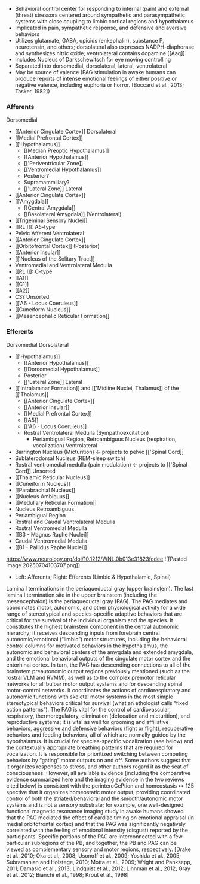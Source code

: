 - Behavioral control center for responding to internal (pain) and external (threat) stressors centered around sympathetic and parasympathetic systems with close coupling to limbic cortical regions and hypothalamus
- Implicated in pain, sympathetic response, and defensive and aversive behaviors
- Utilizes glutamate, GABA, opioids (enkephalin), substance P, neurotensin, and others; dorsolateral also expresses NADPH-diaphorase and synthesizes nitric oxide; ventrolateral contains dopamine [[Aaq]]
- Includes Nucleus of Darkschewitsch for eye moving controlling
- Separated into dorsomedial, dorsolateral, lateral, ventrolateral
- May be source of valence (PAG stimulation in awake humans can produce reports of intense emotional feelings of either positive or negative valence, including euphoria or horror. [Boccard et al., 2013; Tasker, 1982])
### Afferents
Dorsomedial
- [[Anterior Cingulate Cortex]]
Dorsolateral
- [[Medial Prefrontal Cortex]]
- [['Hypothalamus]]
	- [[Median Preoptic Hypothalamus]]
	- [[Anterior Hypothalamus]]
	- [['Periventricular Zone]]
	- [[Ventromedial Hypothalamus]]
	- Posterior?
	- Supramammillary?
	- [['Lateral Zone]]
Lateral
- [[Anterior Cingulate Cortex]]
- [['Amygdala]]
	- [[Central Amygdala]]
	- [[Basolateral Amygdala]] (Ventrolateral)
- [[Trigeminal Sensory Nuclei]]
- [[RL I]]: Aδ-type
- Pelvic Afferent
Ventrolateral
- [[Anterior Cingulate Cortex]]
- [[Orbitofrontal Cortex]] (Posterior)
- [[Anterior Insular]]
- [['Nucleus of the Solitary Tract]]
- Ventromedial and Ventrolateral Medulla
- [[RL I]]: C-type
- [[A1]]
- [[C1]]
- [[A2]]
- C3?
Unsorted
- [['A6 - Locus Coeruleus]]
- [[Cuneiform Nucleus]]
- [[Mesencephalic Reticular Formation]]
### Efferents
Dorsomedial
Dorsolateral
- [['Hypothalamus]]
	- [[Anterior Hypothalamus]]
	- [[Dorsomedial Hypothalamus]]
	- Posterior
	- [['Lateral Zone]]
Lateral
- [['Intralaminar Formation]] and [['Midline Nuclei, Thalamus]] of the [['Thalamus]]
	- [[Anterior Cingulate Cortex]]
	- [[Anterior Insular]]
	- [[Medial Prefrontal Cortex]]
	- [[A5]]
	- [['A6 - Locus Coeruleus]]
	- Rostral Ventrolateral Medulla (Sympathoexcitation)
		- Periambigual Region, Retroambiguus Nucleus (respiration, vocalization)
Ventrolateral
- Barrington Nucleus (Micturition) <- projects to pelvic [['Spinal Cord]]
- Sublaterodorsal Nucleus (REM-sleep switch)
- Rostral ventromedial medulla (pain modulation) <- projects to [['Spinal Cord]]
Unsorted
- [[Thalamic Reticular Nucleus]]
- [[Cuneiform Nucleus]]
- [[Parabrachial Nucleus]]
- [[Nucleus Ambiguus]]
- [[Medullary Reticular Formation]]
- Nucleus Retroambiguus
- Periambigual Region
- Rostral and Caudal Ventrolateral Medulla
- Rostral Ventromedial Medulla
- [[B3 - Magnus Raphe Nuclei]]
- Caudal Ventromedial Medulla
- [[B1 - Pallidus Raphe Nuclei]]

https://www.neurology.org/doi/10.1212/WNL.0b013e31823fcdee
![[Pasted image 20250704103707.png]]
- Left: Afferents; Right: Efferents (Limbic & Hypothalamic, Spinal)





Lamina I terminations in the periaqueductal gray (upper brainstem). The last lamina I
termination site in the upper brainstem (including the mesencephalon) is the
periaqueductal gray (PAG). The PAG mediates and coordinates motor, autonomic, and other physiological activity for a wide range of stereotypical and
species-specific adaptive behaviors that are critical for the survival of the individual organism and the species. It constitutes the highest brainstem component
in the central autonomic hierarchy; it receives descending inputs from forebrain
central autonomic/emotional (“limbic”) motor structures, including the behavioral control columns for motivated behaviors in the hypothalamus, the autonomic and behavioral centers of the amygdala and extended amygdala, and the
emotional behavioral outputs of the cingulate motor cortex and the entorhinal
cortex. In turn, the PAG has descending connections to all of the brainstem preautonomic output regions previously mentioned (such as the rostral VLM and
RVMM), as well as to the complex premotor reticular networks for all bulbar
motor output systems and for descending spinal motor-control networks. It coordinates the actions of cardiorespiratory and autonomic functions with skeletal
motor systems in the most simple stereotypical behaviors critical for survival
(what an ethologist calls “fixed action patterns”). The PAG is vital for the control
of cardiovascular, respiratory, thermoregulatory, elimination (defecation and
micturition), and reproductive systems; it is vital as well for grooming and affiliative behaviors, aggressive and defensive behaviors (fight or flight), recuperative
behaviors and feeding behaviors, all of which are normally guided by the hypothalamus. It is crucial for species-specific vocalization (see below) and the contextually appropriate breathing patterns that are required for vocalization. It is
responsible for prioritized switching between competing behaviors by “gating”
motor outputs on and off. Some authors suggest that it organizes responses to
stress, and other authors regard it as the seat of consciousness. However, all
available evidence (including the comparative evidence summarized here and
the imaging evidence in the two reviews cited below) is consistent with the perinteroCePtion and homeostasis •• 125
spective that it organizes homeostatic motor output, providing coordinated control of both the striated/behavioral and the smooth/autonomic motor systems
and is not a sensory substrate; for example, one well-designed functional magnetic resonance imaging study in awake humans showed that the PAG mediated
the effect of cardiac timing on emotional appraisal (in medial orbitofrontal cortex) and that the PAG was significantly negatively correlated with the feeling of
emotional intensity (disgust) reported by the participants. Specific portions of the
PAG are interconnected with a few particular subregions of the PB, and together,
the PB and PAG can be viewed as complementary sensory and motor regions,
respectively. [Drake et al., 2010; Oka et al., 2008; Usonoff et al., 2009; Yoshida
et al., 2005; Subramanian and Holstege, 2010; Motta et al., 2009; Wright and
Panksepp, 2011; Damasio et al., 2013; Lindquist et al., 2012; Linnman et al.,
2012; Gray et al., 2012; Bianchi et al., 1998; Krout et al., 1998]